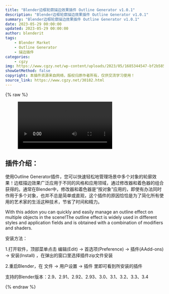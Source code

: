 ```yaml
---
title: "Blender边框轮廓描边效果插件 Outline Generator v1.0.1"
description: "Blender边框轮廓描边效果插件 Outline Generator v1.0.1"
summary: "Blender边框轮廓描边效果插件 Outline Generator v1.0.1"
date: 2023-05-29 00:00:00
updated: 2023-05-29 00:00:00
author: blenderit
tags: 
    - Blender Market
    - Outline Generator
    - 描边插件
categories:
    - cgzy
img: https://www.cgzy.net/wp-content/uploads/2023/05/1685344547-bf2b585aaeb7a04.webp
showGetMethod: false
copyright: 本插件资源来自网络，版权归原作者所有，仅供交流学习使用！
source_link: https://www.cgzy.net/30182.html
---
```


{% raw %}
<figure class="wp-block-video aligncenter"><video controls src="https://cloud.video.taobao.com//play/u/717183932/p/1/e/6/t/1/412846811584.mp4"></video></figure><div class="wp-block-pandastudio-title"><div class="title_style_01"><h2 id="h2-0">插件介绍：</h2></div></div><p class="is-style-text-indent-2em">使用Outline Generator插件，您可以快速轻松地管理场景中多个对象的轮廓效果！边框描边效果广泛应用于不同的风格和应用领域，通过修改器和着色器的组合获得的。通常在Blender中，修改器和着色器是“按对象”应用的，即使有办法同时作用于多个对象，也并不总是简单或直观，这个插件的原因恰恰是为了简化所有使用的艺术家的生活这种技术，节省了时间和精力。</p><p>With this addon you can quickly and easily manage an outline effect on multiple objects in the scene!The outline effect is widely used in different styles and application fields and is obtained with a combination of modifiers and shaders.</p><div class="wp-block-pandastudio-title"><div class="title_style_01"><p>安装方法：</p></div></div><p>1.打开软件，顶部菜单点击 编辑(Edit) → 首选项(Preference) → 插件(AAdd-ons) → 安装(Install) ，在弹出的窗口里选择插件zip文件安装</p><p>2.重启Blender，在 文件 → 用户设置 → 插件 里即可看到所安装的插件</p><div class="wp-block-pandastudio-tips"><div class="tip success "><p>支持的Blender版本：2.9、2.91、2.92、2.93、3.0、3.1、3.2、3.3、3.4</p>
</div></div>
<div style="display: none">cgzy</div>
{% endraw %}